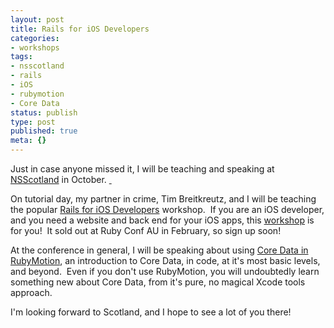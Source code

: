 ```yaml
---
layout: post
title: Rails for iOS Developers
categories: 
- workshops
tags:
- nsscotland
- rails
- iOS
- rubymotion
- Core Data
status: publish
type: post
published: true
meta: {}
---
```


Just in case anyone missed it, I will be teaching and speaking at 
[NSScotland](http://nsscotland.com) in October.
[ ](http://nsscotland.com) 

On tutorial day, my partner in crime, Tim Breitkreutz, and I will be teaching the popular 
[Rails for iOS Developers](http://rails4ios.com) workshop.  If you are an iOS developer, and you need a website and back end for your iOS apps, this 
[workshop](http://nsscotland.com/tutorial.html) is for you!  It sold out at Ruby Conf AU in February, so sign up soon!

At the conference in general, I will be speaking about using 
[Core Data in RubyMotion](http://coredatainmotion.com), an introduction to Core Data, in code, at it's most basic levels, and beyond.  Even if you don't use RubyMotion, you will undoubtedly learn something new about Core Data, from it's pure, no magical Xcode tools approach.

I'm looking forward to Scotland, and I hope to see a lot of you there!  
